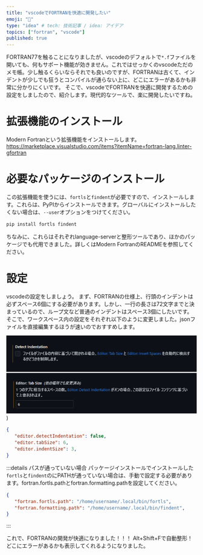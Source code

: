 ```yaml
---
title: "vscodeでFORTRANを快適に開発したい"
emoji: "👏"
type: "idea" # tech: 技術記事 / idea: アイデア
topics: ["fortran", "vscode"]
published: true
---
```


FORTRAN77を触ることになりましたが、vscodeのデフォルトで`*.f`ファイルを開いても、何もサポート機能が効きません。これではせっかくのvscodeただのメモ帳。少し触るくらいならそれでも良いのですが、FORTRANは古くて、インデントが少しでも狂うとコンパイルが通らない上に、どこにエラーがあるかも非常に分かりにくいです。
そこで、vscodeでFORTRANを快適に開発するための設定をしましたので、紹介します。現代的なツールで、楽に開発したいですね。

# 拡張機能のインストール

Modern Fortranという拡張機能をインストールします。
https://marketplace.visualstudio.com/items?itemName=fortran-lang.linter-gfortran

# 必要なパッケージのインストール

この拡張機能を使うには、`fortls`と`findent`が必要ですので、インストールします。これらは、PyPIからインストールできます。グローバルにインストールしたくない場合は、`--user`オプションをつけてください。

```bash
pip install fortls findent
```

ちなみに、これらはそれぞれlanguage-serverと整形ツールであり、ほかのパッケージでも代用できました。詳しくはModern FortranのREADMEを参照してください。

# 設定

vscodeの設定をしましょう。
まず、FORTRANの仕様上、行頭のインデントは必ずスペース6個にする必要があります。しかし、一行の長さは72文字までと決まっているので、ループ文など普通のインデントはスペース3個にしたいです。
そこで、ワークスペース内の設定をそれぞれ以下のように変更しました。jsonファイルを直接編集するほうが速いのでおすすめします。

![detect indent](/images/fortran-vscode/settings-detect.png)  
![tab size](/images/fortran-vscode/settings-tabsize.png))  


```json:.vscode/settings.json
{
   "editor.detectIndentation": false,
   "editor.tabSize": 6,
   "editor.indentSize": 3,
}
```

:::details パスが通っていない場合
パッケージインストールでインストールした`fortls`と`findent`のにPATHが通っていない場合は、手動で設定する必要があります。fortran.fortls.pathとfortran.formatting.pathを設定してください。

```json:.vscode/settings.json
{
   "fortran.fortls.path": "/home/username/.local/bin/fortls",
   "fortran.formatting.path": "/home/username/.local/bin/findent",
}
```
:::

これで、FORTRANの開発が快適になりました！！！
Alt+Shift+Fで自動整形！
どこにエラーがあるかも表示してくれるようになりました。